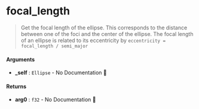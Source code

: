 # focal\_length

>  Get the focal length of the ellipse. This corresponds to the distance between one of the foci and the center of the ellipse.
>  The focal length of an ellipse is related to its eccentricity by `eccentricity = focal_length / semi_major`

#### Arguments

- **\_self** : `Ellipse` \- No Documentation 🚧

#### Returns

- **arg0** : `f32` \- No Documentation 🚧